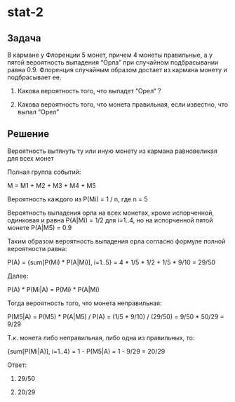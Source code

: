 # stat-2

## Задача

В кармане у Флоренции  5 монет, причем 4 монеты правильные, а у пятой вероятность выпадения “Орла” при случайном подбрасывании равна 0.9. Флоренция  случайным образом достает из кармана монету и подбрасывает ее.

1. Какова вероятность того, что выпадет “Орел“ ? 

2. Какова вероятность того, что монета правильная, если известно, что выпал “Орел”

## Решение


Вероятность вытянуть ту или иную монету из кармана равновеликая
для всех монет

Полная группа событий:

M = M1 + M2 + M3 + M4 + M5

Вероятность каждого из P(Mi) = 1 / n, где n = 5

Вероятность выпадения орла на всех монетах, кроме испорченной, одинковая и равна P(A|Mi) = 1/2 для i=1..4, но на испорченной пятой монете P(A|M5) = 0.9

Таким образом вероятность выпадения орла согласно формуле полной вероятности равна:

P(A) = {sum[P(Mi) * P(A|Mi)], i=1..5} = 4 * 1/5 * 1/2 + 1/5 * 9/10 = 29/50

Далее:

P(A) * P(Mi|A) = P(Mi) * P(A|Mi)

Тогда вероятность того, что монета неправильная:

P(M5|A) = P(M5) * P(A|M5) / P(A) = (1/5 * 9/10) / (29/50) = 9/50 * 50/29 = 9/29

Т.к. монета либо неправильная, либо одна из правильных, то:

{sum[P(Mi|A)], i=1..4} = 1 - P(M5|A) = 1 - 9/29 = 20/29

Ответ:

1. 29/50

2. 20/29
